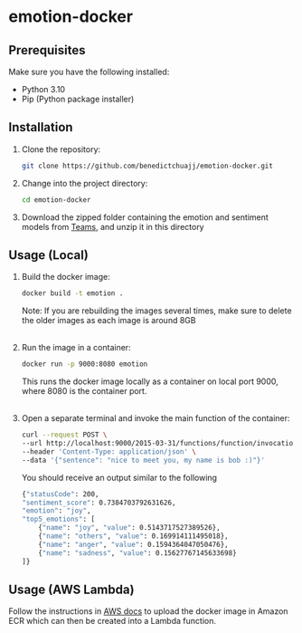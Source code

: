 # emotion-docker

## Prerequisites

Make sure you have the following installed:

- Python 3.10
- Pip (Python package installer)

## Installation

1. Clone the repository:

   ```bash
   git clone https://github.com/benedictchuajj/emotion-docker.git
   ```

2. Change into the project directory:

   ```bash
   cd emotion-docker
   ```

3. Download the zipped folder containing the emotion and sentiment models from [Teams](https://nusu.sharepoint.com/:u:/r/teams/2023SummerInternshipNLPChatbot-Benedict/Shared%20Documents/General/emotion_docker_models.zip?csf=1&web=1&e=isoShh), and unzip it in this directory

## Usage (Local)

1. Build the docker image:

   ```bash
   docker build -t emotion .
   ```
   Note: If you are rebuilding the images several times, make sure to delete the older images as each image is around 8GB <br/><br/>

2. Run the image in a container:
    ```bash
   docker run -p 9000:8080 emotion
   ```
   This runs the docker image locally as a container on local port 9000, where 8080 is the container port. <br/><br/>

3. Open a separate terminal and invoke the main function of the container:
    ```bash
    curl --request POST \           
    --url http://localhost:9000/2015-03-31/functions/function/invocations \
    --header 'Content-Type: application/json' \
    --data '{"sentence": "nice to meet you, my name is bob :)"}'
     ```

    You should receive an output similar to the following
    ```bash
    {"statusCode": 200, 
    "sentiment_score": 0.7384703792631626, 
    "emotion": "joy", 
    "top5_emotions": [
        {"name": "joy", "value": 0.5143717527389526}, 
        {"name": "others", "value": 0.169914111495018}, 
        {"name": "anger", "value": 0.1594364047050476}, 
        {"name": "sadness", "value": 0.15627767145633698}
    ]}
    ```


## Usage (AWS Lambda)

Follow the instructions in [AWS docs](https://docs.aws.amazon.com/prescriptive-guidance/latest/patterns/deploy-lambda-functions-with-container-images.html) to upload the docker image in Amazon ECR which can then be created into a Lambda function.
